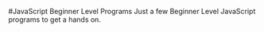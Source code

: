 #JavaScript Beginner Level Programs
Just a few Beginner Level JavaScript programs to get a hands on.
